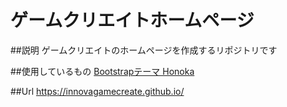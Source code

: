 ﻿ゲームクリエイトホームページ
===

##説明
ゲームクリエイトのホームページを作成するリポジトリです

##使用しているもの
[Bootstrapテーマ Honoka][Honoka]

##Url
https://innovagamecreate.github.io/


[Honoka]: http://honokak.osaka/ "Bootstrapテーマ Honoka"

